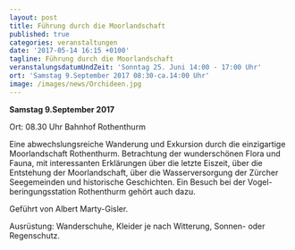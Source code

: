 ```yaml
---
layout: post
title: Führung durch die Moorlandschaft
published: true
categories: veranstaltungen
date: '2017-05-14 16:15 +0100'
tagline: Führung durch die Moorlandschaft
veranstalungsdatumUndZeit: 'Sonntag 25. Juni 14:00 - 17:00 Uhr'
ort: 'Samstag 9.September 2017 08:30-ca.14:00 Uhr'
image: /images/news/Orchideen.jpg
---
```

**Samstag 9.September 2017**

Ort:   08.30 Uhr Bahnhof Rothenthurm 

Eine abwechslungsreiche Wanderung und Exkursion durch die einzigartige Moorlandschaft Rothenthurm. 
Betrachtung der wunderschönen Flora und Fauna, mit interessanten Erklärungen über die letzte Eiszeit, über die Entstehung der Moorlandschaft, über die Wasserversorgung der Zürcher Seegemeinden und historische Geschichten. Ein Besuch bei der Vogel-beringungsstation Rothenthurm gehört auch dazu.

Geführt von Albert Marty-Gisler.

Ausrüstung: Wanderschuhe, Kleider je nach Witterung, Sonnen- oder Regenschutz.

